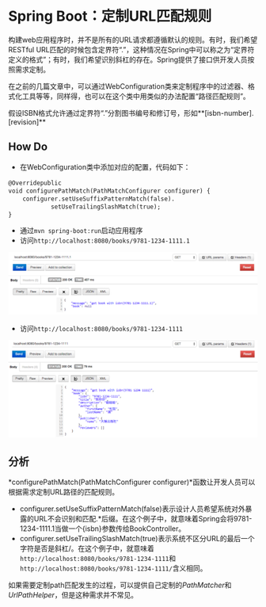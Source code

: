 # Spring Boot：定制URL匹配规则

构建web应用程序时，并不是所有的URL请求都遵循默认的规则。有时，我们希望RESTful URL匹配的时候包含定界符“.”，这种情况在Spring中可以称之为“定界符定义的格式”；有时，我们希望识别斜杠的存在。Spring提供了接口供开发人员按照需求定制。

在之前的几篇文章中，可以通过WebConfiguration类来定制程序中的过滤器、格式化工具等等，同样得，也可以在这个类中用类似的办法配置“路径匹配规则”。

假设ISBN格式允许通过定界符“.”分割图书编号和修订号，形如**[isbn-number].[revision]**

## How Do

- 在WebConfiguration类中添加对应的配置，代码如下：

```
@Overridepublic 
void configurePathMatch(PathMatchConfigurer configurer) {
    configurer.setUseSuffixPatternMatch(false).
            setUseTrailingSlashMatch(true);
}
```

- 通过`mvn spring-boot:run`启动应用程序
- 访问`http://localhost:8080/books/9781-1234-1111.1`

![在路径匹配时，不使用后缀模式匹配（.*）](images/9.png)

- 访问`http://localhost:8080/books/9781-1234-1111`

![使用正确的URL访问的结果](images/a.png)

## 分析

*configurePathMatch(PathMatchConfigurer configurer)*函数让开发人员可以根据需求定制URL路径的匹配规则。
- configurer.setUseSuffixPatternMatch(false)表示设计人员希望系统对外暴露的URL不会识别和匹配.*后缀。在这个例子中，就意味着Spring会将9781-1234-1111.1当做一个{isbn}参数传给BookController。
- configurer.setUseTrailingSlashMatch(true)表示系统不区分URL的最后一个字符是否是斜杠/。在这个例子中，就意味着`http://localhost:8080/books/9781-1234-1111`和`http://localhost:8080/books/9781-1234-1111/`含义相同。

如果需要定制path匹配发生的过程，可以提供自己定制的*PathMatcher*和*UrlPathHelper*，但是这种需求并不常见。
